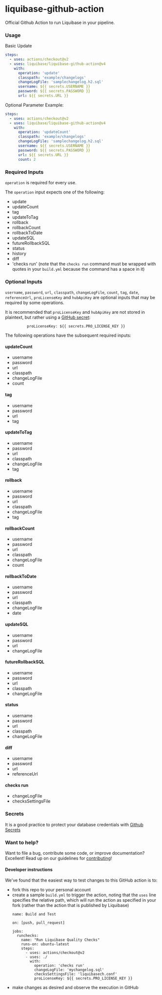 # liquibase-github-action

Official Github Action to run Liquibase in your pipeline.

### Usage

Basic Update

```yaml
steps:
  - uses: actions/checkout@v2
  - uses: liquibase/liquibase-github-action@v4
    with:
      operation: 'update'
      classpath: 'example/changelogs'
      changeLogFile: 'samplechangelog.h2.sql'
      username: ${{ secrets.USERNAME }}
      password: ${{ secrets.PASSWORD }}
      url: ${{ secrets.URL }}
```

Optional Parameter Example:

```yaml
steps:
  - uses: actions/checkout@v2
  - uses: liquibase/liquibase-github-action@v4
    with:
      operation: 'updateCount'
      classpath: 'example/changelogs'
      changeLogFile: 'samplechangelog.h2.sql'
      username: ${{ secrets.USERNAME }}
      password: ${{ secrets.PASSWORD }}
      url: ${{ secrets.URL }}
      count: 2
```

### Required Inputs

`operation` is required for every use.

The `operation` input expects one of the following:

- update
- updateCount
- tag
- updateToTag
- rollback
- rollbackCount
- rollbackToDate
- updateSQL
- futureRollbackSQL
- status
- history
- diff
- 'checks run' (note that the `checks run` command must be wrapped with quotes in your `build.yml` because the command has a space in it)

### Optional Inputs

`username`, `password`, `url`, `classpath`, `changeLogFile`, `count`, `tag`, `date`, `referenceUrl`, `proLicenseKey` and `hubApiKey` are optional inputs that may be required by some operations.

It is recommended that `proLicenseKey` and `hubApiKey` are not stored in plaintext, but rather using a [GitHub secret](https://docs.github.com/en/actions/security-guides/encrypted-secrets):

```
          proLicenseKey: ${{ secrets.PRO_LICENSE_KEY }}
```

The following operations have the subsequent required inputs:

#### updateCount

- username
- password
- url
- classpath
- changeLogFile
- count

#### tag

- username
- password
- url
- tag

#### updateToTag

- username
- password
- url
- classpath
- changeLogFile
- tag

#### rollback

- username
- password
- url
- classpath
- changeLogFile
- tag

#### rollbackCount

- username
- password
- url
- classpath
- changeLogFile
- count

#### rollbackToDate

- username
- password
- url
- classpath
- changeLogFile
- date

#### updateSQL

- username
- password
- url
- changeLogFile

#### futureRollbackSQL

- username
- password
- url
- classpath
- changeLogFile

#### status

- username
- password
- url
- classpath
- changeLogFile

#### diff

- username
- password
- url
- referenceUrl

#### checks run

- changeLogFile
- checksSettingsFile

### Secrets

It is a good practice to protect your database credentials with [Github Secrets](https://docs.github.com/en/free-pro-team@latest/actions/reference/encrypted-secrets)

### Want to help?

Want to file a bug, contribute some code, or improve documentation? Excellent! Read up on our
guidelines for [contributing](https://www.liquibase.org/community/index.html)!

#### Developer instructions

We've found that the easiest way to test changes to this GitHub action is to:
- fork this repo to your personal account
- create a sample `build.yml` to trigger the action, noting that the `uses` line specifies the relative path, which will run the action as specified in your fork (rather than the action that is published by Liquibase)
    ```
    name: Build and Test
    
    on: [push, pull_request]
    
    jobs:
      runchecks:
        name: "Run Liquibase Quality Checks"
        runs-on: ubuntu-latest
        steps:
          - uses: actions/checkout@v2
          - uses: ./
            with:
              operation: 'checks run'
              changeLogFile: 'mychangelog.sql'
              checksSettingsFile: 'liquibasech.conf'
              proLicenseKey: ${{ secrets.PRO_LICENSE_KEY }}
    ```
- make changes as desired and observe the execution in GitHub